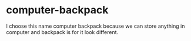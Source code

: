 # computer-backpack
I choose this name computer backpack because we can store anything in computer and backpack is for it look different.
